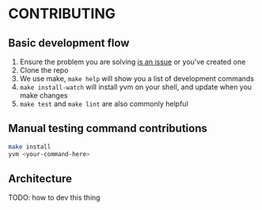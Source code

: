 # CONTRIBUTING

## Basic development flow

1. Ensure the problem you are solving [is an issue](https://github.com/tophat/yvm/issues) or you've created one
1. Clone the repo
1. We use make, `make help` will show you a list of development commands
1. `make install-watch` will install yvm on your shell, and update when you make changes
1. `make test` and `make lint` are also commonly helpful


## Manual testing command contributions

```bash
make install
yvm <your-command-here>
```


## Architecture
TODO: how to dev this thing

